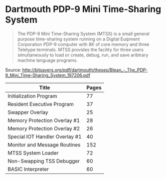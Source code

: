 # Dartmouth PDP-9 Mini Time-Sharing System

> The PDP-9 Mini Time-Sharing System (MTSS) is a small general purpose
> time-sharing system running on a Digital Euipment Corporation PDP-9
> computer with 8K of core memory and three Teletype terminals.  MTSS
> provides the facility for three users simultaneously to load or
> create, debug, run, and save aribtrary machine language programs.

Source:
http://bitsavers.org/pdf/dartmouth/theses/Blean_-_The_PDP-9_Mini_Time-Sharing_System_197206.pdf

| Title | Pages |
| --- | ---
| Initialization Program | 77
| Resident Executive Program | 37
| Swapper Overlay | 25
| Memory Protection Overlay #1 | 28
| Memory Protection Overlay #2 | 26
| Special IOT Handler Overlay #1 | 40
| Monitor and Message Routines | 152
| MTSS System Loader | 72
| Non-Swapping TSS Debugger | 60
| BASIC Interpreter | 60
